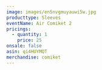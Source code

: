 ```yaml
---
image: images/en5nvgmuyauwi5w.jpg
producttype: Sleeves
eventName: Air Comiket 2
pricings:
  - quantity: 1
    price: 25
onsale: false
asin: qi4HUYMQT
merchandise: comiket
---
```

